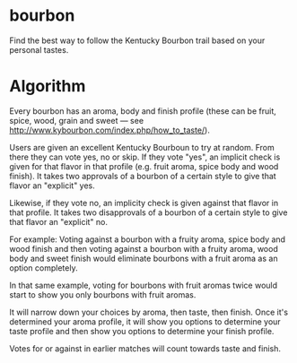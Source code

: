 bourbon
=======

Find the best way to follow the Kentucky Bourbon trail based on your personal tastes.


Algorithm
========

Every bourbon has an aroma, body and finish profile (these can be fruit, spice, wood, grain and sweet — see http://www.kybourbon.com/index.php/how_to_taste/).

Users are given an excellent Kentucky Bourboun to try at random. From there they can vote yes, no or skip. If they vote "yes", an implicit check is given for that flavor in that profile (e.g. fruit aroma, spice body and wood finish). It takes two approvals of a bourbon of a certain style to give that flavor an "explicit" yes. 

Likewise, if they vote no, an implicity check is given against that flavor in that profile. It takes two disapprovals of a bourbon of a certain style to give that flavor an "explicit" no.

For example: Voting against a bourbon with a fruity aroma, spice body and wood finish and then voting against a bourbon with a fruity aroma, wood body and sweet finish would eliminate bourbons with a fruit aroma as an option completely.

In that same example, voting for bourbons with fruit aromas twice would start to show you only bourbons with fruit aromas.

It will narrow down your choices by aroma, then taste, then finish. Once it's determined your aroma profile, it will show you options to determine your taste profile and then show you options to determine your finish profile.

Votes for or against in earlier matches will count towards taste and finish.

